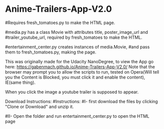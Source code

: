 # Anime-Trailers-App-V2.0

#Requires fresh_tomatoes.py to make the HTML page.

#media.py has a class Movie with attributes title, poster_image_url and
#trailer_youtube_url, required by fresh_tomatoes to make the HTML.

#entertainment_center.py creates instances of media.Movie,
#and pass them to fresh_tomatoes.py, making the page.

This was originally made for the Udacity NanoDegree, to view the App go here: 
https://gabenmach.github.io/Anime-Trailers-App-V2.0/
Note that the browser may prompt you to allow the scripts to run, tested on Opera(Will tell you the Content is Blocked, you must click it and enable the content), IE(same thing).

When you click the image a youtube trailer is supposed to appear.

Download Instructions: #Instructions: #I- first download the files by clicking "Clone or Download" and unzip it.

#II- Open the folder and run entertainment_center.py to open the HTML page
